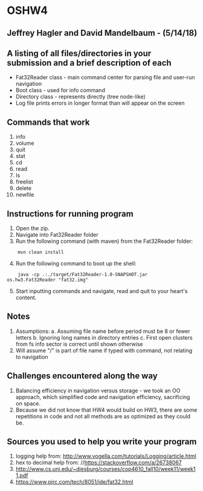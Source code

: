 # OSHW4

## Jeffrey Hagler and David Mandelbaum - (5/14/18)
## A listing of all files/directories in your submission and a brief description of each
  * Fat32Reader class - main command center for parsing file and user-run navigation
  * Boot class - used for info command
  * Directory class - represents directly (tree node-like)
  * Log file prints errors in longer format than will appear on the screen

## Commands that work
 1. info
 2. volume 
 3. quit
 4. stat
 5. cd
 6. read
 7. ls
 8. freelist
 9. delete
 10. newfile

##	Instructions for running program
 1. Open the zip.
 2. Navigate into Fat32Reader folder
 3. Run the following command (with maven) from the Fat32Reader folder:
```
    mvn clean install
```
 4. Run the following command to boot up the shell:
 
```
    java -cp .:./target/Fat32Reader-1.0-SNAPSHOT.jar os.hw3.Fat32Reader "fat32.img" 
```     
 5. Start inputting commands and navigate, read and quit to your heart's content.
 
##	Notes
 1. Assumptions:
    a. Assuming file name before period must be 8 or fewer letters
    b. Ignoring long names in directory entries
    c. First open clusters from fs info sector is correct until shown otherwise 
 2. Will assume "/" is part of file name if typed with command, not relating to navigation

##	Challenges encountered along the way
 1. Balancing efficiency in navigation versus storage - we took an OO approach, which 
    simplified code and navigation efficiency, sacrificing on space.
 2. Because we did not know that HW4 would build on HW3, there are some repetitions in code
    and not all methods are as optimized as they could be.

##	Sources you used to help you write your program
 1. logging help from: http://www.vogella.com/tutorials/Logging/article.html
 2. hex to decimal help from: //https://stackoverflow.com/a/26738067
 3. http://www.cs.uni.edu/~diesburg/courses/cop4610_fall10/week11/week11.pdf
 4. https://www.pjrc.com/tech/8051/ide/fat32.html
 

